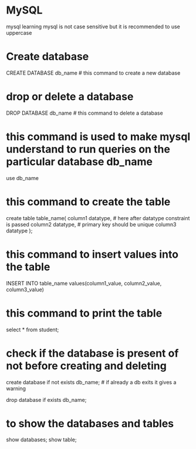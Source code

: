 # MySQL
mysql learning
mysql is not case sensitive but it is recommended to use uppercase

# Create database

CREATE DATABASE db_name   # this command to create a new database

# drop or delete a database

DROP DATABASE db_name     # this command to delete a database


# this command is used to make mysql understand to run queries on the particular database db_name

use db_name 


# this command to create the table

create table table_name(
    column1 datatype,       # here after datatype constraint is passed
    column2 datatype,       # primary key should be unique
    column3 datatype
);

# this command to insert values into the table
INSERT INTO table_name values(column1_value, column2_value, column3_value)

# this command to print the table 
select * from student;

# check if the database is present of not before creating and deleting

create database if not exists db_name;    # if already a db exits it gives a warning

drop database if exists db_name; 

# to show the databases and tables

show databases;
show table;
